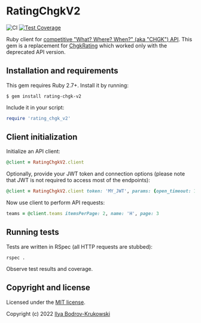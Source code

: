 # RatingChgkV2

![CI](https://github.com/bodrovis/rating-chgk-v2/actions/workflows/ci.yml/badge.svg)
[![Test Coverage](https://codecov.io/gh/bodrovis/rating-chgk-v2/graph/badge.svg)](https://codecov.io/gh/bodrovis/rating-chgk-v2)

Ruby client for [competitive "What? Where? When?" (aka "CHGK") API](http://api.rating.chgk.net/). This gem is a replacement for [ChgkRating](https://github.com/bodrovis/ChgkRating) which worked only with the deprecated API version.

## Installation and requirements

This gem requires Ruby 2.7+. Install it by running:

```
$ gem install rating-chgk-v2
```

Include it in your script:

```ruby
require 'rating_chgk_v2'
```

## Client initialization

Initialize an API client:

```ruby
@client = RatingChgkV2.client
```

Optionally, provide your JWT token and connection options (please note that JWT is not required to access most of the endpoints):

```ruby
@client = RatingChgkV2.client token: 'MY_JWT', params: {open_timeout: 100, timeout: 500}
```

Now use client to perform API requests:

```ruby
teams = @client.teams itemsPerPage: 2, name: 'Н', page: 3
```

## Running tests

Tests are written in RSpec (all HTTP requests are stubbed):

```
rspec .
```

Observe test results and coverage.

## Copyright and license

Licensed under the [MIT license](./LICENSE.md).

Copyright (c) 2022 [Ilya Bodrov-Krukowski](http://bodrovis.tech)